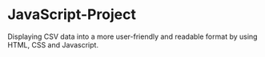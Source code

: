 # JavaScript-Project
Displaying CSV data into a more user-friendly and readable format by using HTML, CSS and Javascript.
